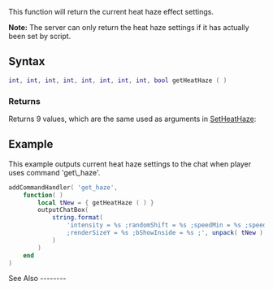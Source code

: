 This function will return the current heat haze effect settings.

**Note:** The server can only return the heat haze settings if it has actually been set by script.

Syntax
------

``` lua
int, int, int, int, int, int, int, int, bool getHeatHaze ( )
```

### Returns

Returns 9 values, which are the same used as arguments in [SetHeatHaze](/SetHeatHaze.md "wikilink"):

Example
-------

<section name="Client" class="client" show="true">
This example outputs current heat haze settings to the chat when player uses command 'get\_haze'.

``` lua
addCommandHandler( 'get_haze',
    function( )
        local tNew = { getHeatHaze ( ) }
        outputChatBox( 
            string.format( 
                'intensity = %s ;randomShift = %s ;speedMin = %s ;speedMax = %s ;scanSizeX = %s ;scanSizeY = %s ;renderSizeX = %s \
                ;renderSizeY = %s ;bShowInside = %s ;', unpack( tNew )
            )
        )       
    end
)
```

</section>
See Also
--------
